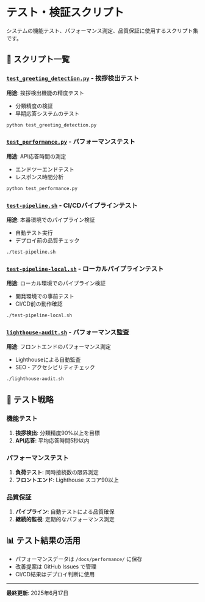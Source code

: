 # テスト・検証スクリプト

システムの機能テスト、パフォーマンス測定、品質保証に使用するスクリプト集です。

## 🧪 スクリプト一覧

### [`test_greeting_detection.py`](./test_greeting_detection.py) - 挨拶検出テスト
**用途**: 挨拶検出機能の精度テスト
- 分類精度の検証
- 早期応答システムのテスト

```bash
python test_greeting_detection.py
```

### [`test_performance.py`](./test_performance.py) - パフォーマンステスト
**用途**: API応答時間の測定
- エンドツーエンドテスト
- レスポンス時間分析

```bash
python test_performance.py
```

### [`test-pipeline.sh`](./test-pipeline.sh) - CI/CDパイプラインテスト
**用途**: 本番環境でのパイプライン検証
- 自動テスト実行
- デプロイ前の品質チェック

```bash
./test-pipeline.sh
```

### [`test-pipeline-local.sh`](./test-pipeline-local.sh) - ローカルパイプラインテスト
**用途**: ローカル環境でのパイプライン検証
- 開発環境での事前テスト
- CI/CD前の動作確認

```bash
./test-pipeline-local.sh
```

### [`lighthouse-audit.sh`](./lighthouse-audit.sh) - パフォーマンス監査
**用途**: フロントエンドのパフォーマンス測定
- Lighthouseによる自動監査
- SEO・アクセシビリティチェック

```bash
./lighthouse-audit.sh
```

## 🎯 テスト戦略

### 機能テスト
1. **挨拶検出**: 分類精度90%以上を目標
2. **API応答**: 平均応答時間5秒以内

### パフォーマンステスト
1. **負荷テスト**: 同時接続数の限界測定
2. **フロントエンド**: Lighthouse スコア90以上

### 品質保証
1. **パイプライン**: 自動テストによる品質確保
2. **継続的監視**: 定期的なパフォーマンス測定

## 📊 テスト結果の活用

- パフォーマンスデータは `/docs/performance/` に保存
- 改善提案は GitHub Issues で管理
- CI/CD結果はデプロイ判断に使用

---
**最終更新**: 2025年6月17日
